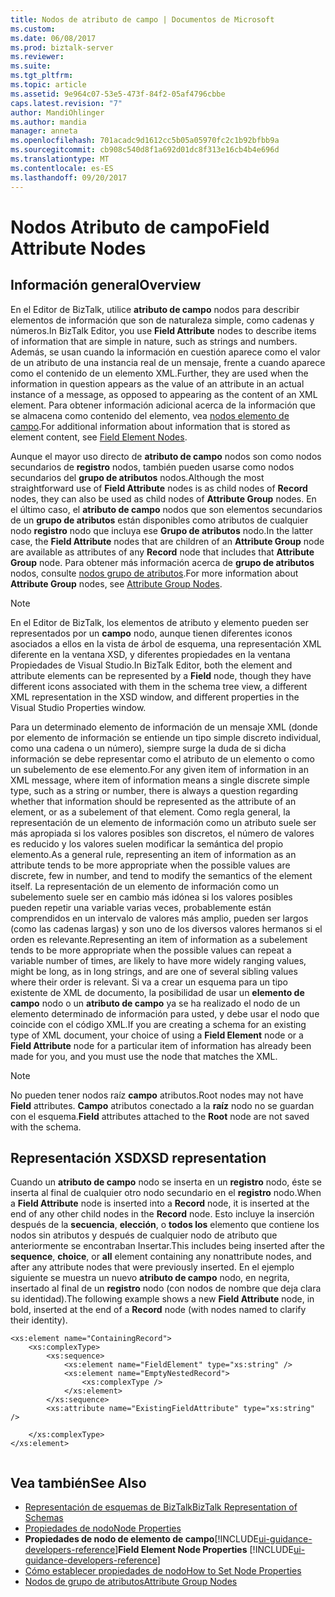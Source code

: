 ```yaml
---
title: Nodos de atributo de campo | Documentos de Microsoft
ms.custom: 
ms.date: 06/08/2017
ms.prod: biztalk-server
ms.reviewer: 
ms.suite: 
ms.tgt_pltfrm: 
ms.topic: article
ms.assetid: 9e964c07-53e5-473f-84f2-05af4796cbbe
caps.latest.revision: "7"
author: MandiOhlinger
ms.author: mandia
manager: anneta
ms.openlocfilehash: 701acadc9d1612cc5b05a05970fc2c1b92bfbb9a
ms.sourcegitcommit: cb908c540d8f1a692d01dc8f313e16cb4b4e696d
ms.translationtype: MT
ms.contentlocale: es-ES
ms.lasthandoff: 09/20/2017
---
```

# <a name="field-attribute-nodes"></a><span data-ttu-id="457cf-102">Nodos Atributo de campo</span><span class="sxs-lookup"><span data-stu-id="457cf-102">Field Attribute Nodes</span></span>

## <a name="overview"></a><span data-ttu-id="457cf-103">Información general</span><span class="sxs-lookup"><span data-stu-id="457cf-103">Overview</span></span>
<span data-ttu-id="457cf-104">En el Editor de BizTalk, utilice **atributo de campo** nodos para describir elementos de información que son de naturaleza simple, como cadenas y números.</span><span class="sxs-lookup"><span data-stu-id="457cf-104">In BizTalk Editor, you use **Field Attribute** nodes to describe items of information that are simple in nature, such as strings and numbers.</span></span> <span data-ttu-id="457cf-105">Además, se usan cuando la información en cuestión aparece como el valor de un atributo de una instancia real de un mensaje, frente a cuando aparece como el contenido de un elemento XML.</span><span class="sxs-lookup"><span data-stu-id="457cf-105">Further, they are used when the information in question appears as the value of an attribute in an actual instance of a message, as opposed to appearing as the content of an XML element.</span></span> <span data-ttu-id="457cf-106">Para obtener información adicional acerca de la información que se almacena como contenido del elemento, vea [nodos elemento de campo](../core/field-element-nodes.md).</span><span class="sxs-lookup"><span data-stu-id="457cf-106">For additional information about information that is stored as element content, see [Field Element Nodes](../core/field-element-nodes.md).</span></span>  
  
 <span data-ttu-id="457cf-107">Aunque el mayor uso directo de **atributo de campo** nodos son como nodos secundarios de **registro** nodos, también pueden usarse como nodos secundarios del **grupo de atributos** nodos.</span><span class="sxs-lookup"><span data-stu-id="457cf-107">Although the most straightforward use of **Field Attribute** nodes is as child nodes of **Record** nodes, they can also be used as child nodes of **Attribute Group** nodes.</span></span> <span data-ttu-id="457cf-108">En el último caso, el **atributo de campo** nodos que son elementos secundarios de un **grupo de atributos** están disponibles como atributos de cualquier nodo **registro** nodo que incluya ese  **Grupo de atributos** nodo.</span><span class="sxs-lookup"><span data-stu-id="457cf-108">In the latter case, the **Field Attribute** nodes that are children of an **Attribute Group** node are available as attributes of any **Record** node that includes that **Attribute Group** node.</span></span> <span data-ttu-id="457cf-109">Para obtener más información acerca de **grupo de atributos** nodos, consulte [nodos grupo de atributos](../core/attribute-group-nodes.md).</span><span class="sxs-lookup"><span data-stu-id="457cf-109">For more information about **Attribute Group** nodes, see [Attribute Group Nodes](../core/attribute-group-nodes.md).</span></span>  
  
> [!NOTE]
>  <span data-ttu-id="457cf-110">En el Editor de BizTalk, los elementos de atributo y elemento pueden ser representados por un **campo** nodo, aunque tienen diferentes iconos asociados a ellos en la vista de árbol de esquema, una representación XML diferente en la ventana XSD, y diferentes propiedades en la ventana Propiedades de Visual Studio.</span><span class="sxs-lookup"><span data-stu-id="457cf-110">In BizTalk Editor, both the element and attribute elements can be represented by a **Field** node, though they have different icons associated with them in the schema tree view, a different XML representation in the XSD window, and different properties in the Visual Studio Properties window.</span></span>  
  
 <span data-ttu-id="457cf-111">Para un determinado elemento de información de un mensaje XML (donde por elemento de información se entiende un tipo simple discreto individual, como una cadena o un número), siempre surge la duda de si dicha información se debe representar como el atributo de un elemento o como un subelemento de ese elemento.</span><span class="sxs-lookup"><span data-stu-id="457cf-111">For any given item of information in an XML message, where item of information means a single discrete simple type, such as a string or number, there is always a question regarding whether that information should be represented as the attribute of an element, or as a subelement of that element.</span></span> <span data-ttu-id="457cf-112">Como regla general, la representación de un elemento de información como un atributo suele ser más apropiada si los valores posibles son discretos, el número de valores es reducido y los valores suelen modificar la semántica del propio elemento.</span><span class="sxs-lookup"><span data-stu-id="457cf-112">As a general rule, representing an item of information as an attribute tends to be more appropriate when the possible values are discrete, few in number, and tend to modify the semantics of the element itself.</span></span> <span data-ttu-id="457cf-113">La representación de un elemento de información como un subelemento suele ser en cambio más idónea si los valores posibles pueden repetir una variable varias veces, probablemente están comprendidos en un intervalo de valores más amplio, pueden ser largos (como las cadenas largas) y son uno de los diversos valores hermanos si el orden es relevante.</span><span class="sxs-lookup"><span data-stu-id="457cf-113">Representing an item of information as a subelement tends to be more appropriate when the possible values can repeat a variable number of times, are likely to have more widely ranging values, might be long, as in long strings, and are one of several sibling values where their order is relevant.</span></span> <span data-ttu-id="457cf-114">Si va a crear un esquema para un tipo existente de XML de documento, la posibilidad de usar un **elemento de campo** nodo o un **atributo de campo** ya se ha realizado el nodo de un elemento determinado de información para usted, y debe usar el nodo que coincide con el código XML.</span><span class="sxs-lookup"><span data-stu-id="457cf-114">If you are creating a schema for an existing type of XML document, your choice of using a **Field Element** node or a **Field Attribute** node for a particular item of information has already been made for you, and you must use the node that matches the XML.</span></span>  
  
> [!NOTE]
>  <span data-ttu-id="457cf-115">No pueden tener nodos raíz **campo** atributos.</span><span class="sxs-lookup"><span data-stu-id="457cf-115">Root nodes may not have **Field** attributes.</span></span> <span data-ttu-id="457cf-116">**Campo** atributos conectado a la **raíz** nodo no se guardan con el esquema.</span><span class="sxs-lookup"><span data-stu-id="457cf-116">**Field** attributes attached to the **Root** node are not saved with the schema.</span></span>  
  
## <a name="xsd-representation"></a><span data-ttu-id="457cf-117">Representación XSD</span><span class="sxs-lookup"><span data-stu-id="457cf-117">XSD representation</span></span>  
 <span data-ttu-id="457cf-118">Cuando un **atributo de campo** nodo se inserta en un **registro** nodo, éste se inserta al final de cualquier otro nodo secundario en el **registro** nodo.</span><span class="sxs-lookup"><span data-stu-id="457cf-118">When a **Field Attribute** node is inserted into a **Record** node, it is inserted at the end of any other child nodes in the **Record** node.</span></span> <span data-ttu-id="457cf-119">Esto incluye la inserción después de la **secuencia**, **elección**, o **todos los** elemento que contiene los nodos sin atributos y después de cualquier nodo de atributo que anteriormente se encontraban Insertar.</span><span class="sxs-lookup"><span data-stu-id="457cf-119">This includes being inserted after the **sequence**, **choice**, or **all** element containing any nonattribute nodes, and after any attribute nodes that were previously inserted.</span></span> <span data-ttu-id="457cf-120">En el ejemplo siguiente se muestra un nuevo **atributo de campo** nodo, en negrita, insertado al final de un **registro** nodo (con nodos de nombre que deja clara su identidad).</span><span class="sxs-lookup"><span data-stu-id="457cf-120">The following example shows a new **Field Attribute** node, in bold, inserted at the end of a **Record** node (with nodes named to clarify their identity).</span></span>  
  
```  
<xs:element name="ContainingRecord">  
    <xs:complexType>  
        <xs:sequence>  
            <xs:element name="FieldElement" type="xs:string" />  
            <xs:element name="EmptyNestedRecord">  
                <xs:complexType />  
            </xs:element>  
        </xs:sequence>  
        <xs:attribute name="ExistingFieldAttribute" type="xs:string" />  
  
    </xs:complexType>  
</xs:element>  
  
```  
  
## <a name="see-also"></a><span data-ttu-id="457cf-121">Vea también</span><span class="sxs-lookup"><span data-stu-id="457cf-121">See Also</span></span>  
-  [<span data-ttu-id="457cf-122">Representación de esquemas de BizTalk</span><span class="sxs-lookup"><span data-stu-id="457cf-122">BizTalk Representation of Schemas</span></span>](../core/biztalk-representation-of-schemas.md)   
-  [<span data-ttu-id="457cf-123">Propiedades de nodo</span><span class="sxs-lookup"><span data-stu-id="457cf-123">Node Properties</span></span>](../core/node-properties.md)   
-  <span data-ttu-id="457cf-124">**Propiedades de nodo de elemento de campo**[!INCLUDE[ui-guidance-developers-reference](../includes/ui-guidance-developers-reference.md)]</span><span class="sxs-lookup"><span data-stu-id="457cf-124">**Field Element Node Properties** [!INCLUDE[ui-guidance-developers-reference](../includes/ui-guidance-developers-reference.md)]</span></span>  
-  [<span data-ttu-id="457cf-125">Cómo establecer propiedades de nodo</span><span class="sxs-lookup"><span data-stu-id="457cf-125">How to Set Node Properties</span></span>](../core/how-to-set-node-properties.md)   
-  [<span data-ttu-id="457cf-126">Nodos de grupo de atributos</span><span class="sxs-lookup"><span data-stu-id="457cf-126">Attribute Group Nodes</span></span>](../core/attribute-group-nodes.md)